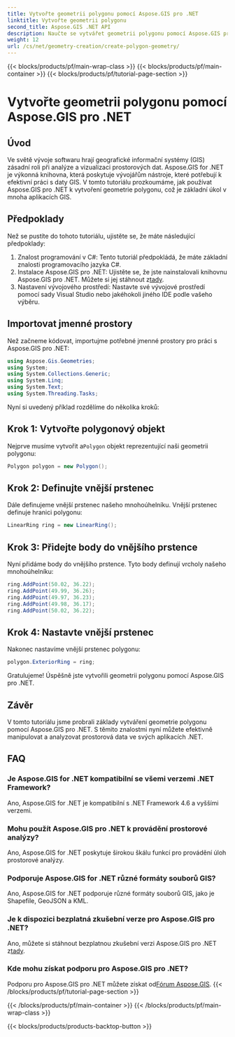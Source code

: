 ```yaml
---
title: Vytvořte geometrii polygonu pomocí Aspose.GIS pro .NET
linktitle: Vytvořte geometrii polygonu
second_title: Aspose.GIS .NET API
description: Naučte se vytvářet geometrii polygonu pomocí Aspose.GIS pro .NET. Výukový program krok za krokem pro vývojáře .NET.
weight: 12
url: /cs/net/geometry-creation/create-polygon-geometry/
---
```


{{< blocks/products/pf/main-wrap-class >}}
{{< blocks/products/pf/main-container >}}
{{< blocks/products/pf/tutorial-page-section >}}

# Vytvořte geometrii polygonu pomocí Aspose.GIS pro .NET

## Úvod
Ve světě vývoje softwaru hrají geografické informační systémy (GIS) zásadní roli při analýze a vizualizaci prostorových dat. Aspose.GIS for .NET je výkonná knihovna, která poskytuje vývojářům nástroje, které potřebují k efektivní práci s daty GIS. V tomto tutoriálu prozkoumáme, jak používat Aspose.GIS pro .NET k vytvoření geometrie polygonu, což je základní úkol v mnoha aplikacích GIS.
## Předpoklady
Než se pustíte do tohoto tutoriálu, ujistěte se, že máte následující předpoklady:
1. Znalost programování v C#: Tento tutoriál předpokládá, že máte základní znalosti programovacího jazyka C#.
2.  Instalace Aspose.GIS pro .NET: Ujistěte se, že jste nainstalovali knihovnu Aspose.GIS pro .NET. Můžete si jej stáhnout z[tady](https://releases.aspose.com/gis/net/).
3. Nastavení vývojového prostředí: Nastavte své vývojové prostředí pomocí sady Visual Studio nebo jakéhokoli jiného IDE podle vašeho výběru.

## Importovat jmenné prostory
Než začneme kódovat, importujme potřebné jmenné prostory pro práci s Aspose.GIS pro .NET:
```csharp
using Aspose.Gis.Geometries;
using System;
using System.Collections.Generic;
using System.Linq;
using System.Text;
using System.Threading.Tasks;
```

Nyní si uvedený příklad rozdělíme do několika kroků:
## Krok 1: Vytvořte polygonový objekt
 Nejprve musíme vytvořit a`Polygon` objekt reprezentující naši geometrii polygonu:
```csharp
Polygon polygon = new Polygon();
```
## Krok 2: Definujte vnější prstenec
Dále definujeme vnější prstenec našeho mnohoúhelníku. Vnější prstenec definuje hranici polygonu:
```csharp
LinearRing ring = new LinearRing();
```
## Krok 3: Přidejte body do vnějšího prstence
Nyní přidáme body do vnějšího prstence. Tyto body definují vrcholy našeho mnohoúhelníku:
```csharp
ring.AddPoint(50.02, 36.22);
ring.AddPoint(49.99, 36.26);
ring.AddPoint(49.97, 36.23);
ring.AddPoint(49.98, 36.17);
ring.AddPoint(50.02, 36.22);
```
## Krok 4: Nastavte vnější prstenec
Nakonec nastavíme vnější prstenec polygonu:
```csharp
polygon.ExteriorRing = ring;
```
Gratulujeme! Úspěšně jste vytvořili geometrii polygonu pomocí Aspose.GIS pro .NET.

## Závěr
V tomto tutoriálu jsme probrali základy vytváření geometrie polygonu pomocí Aspose.GIS pro .NET. S těmito znalostmi nyní můžete efektivně manipulovat a analyzovat prostorová data ve svých aplikacích .NET.
## FAQ
### Je Aspose.GIS for .NET kompatibilní se všemi verzemi .NET Framework?
Ano, Aspose.GIS for .NET je kompatibilní s .NET Framework 4.6 a vyššími verzemi.
### Mohu použít Aspose.GIS pro .NET k provádění prostorové analýzy?
Ano, Aspose.GIS for .NET poskytuje širokou škálu funkcí pro provádění úloh prostorové analýzy.
### Podporuje Aspose.GIS for .NET různé formáty souborů GIS?
Ano, Aspose.GIS for .NET podporuje různé formáty souborů GIS, jako je Shapefile, GeoJSON a KML.
### Je k dispozici bezplatná zkušební verze pro Aspose.GIS pro .NET?
 Ano, můžete si stáhnout bezplatnou zkušební verzi Aspose.GIS pro .NET z[tady](https://releases.aspose.com/).
### Kde mohu získat podporu pro Aspose.GIS pro .NET?
 Podporu pro Aspose.GIS pro .NET můžete získat od[Fórum Aspose.GIS](https://forum.aspose.com/c/gis/33).
{{< /blocks/products/pf/tutorial-page-section >}}

{{< /blocks/products/pf/main-container >}}
{{< /blocks/products/pf/main-wrap-class >}}

{{< blocks/products/products-backtop-button >}}
